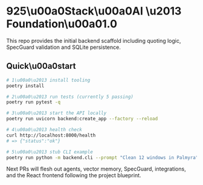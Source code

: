 # 925\u00a0Stack\u00a0AI \u2013 Foundation\u00a01.0

This repo provides the initial backend scaffold including quoting logic, SpecGuard validation and SQLite persistence.

## Quick\u00a0start

```bash
# 1\u00a0\u2013 install tooling
poetry install

# 2\u00a0\u2013 run tests (currently 5 passing)
poetry run pytest -q

# 3\u00a0\u2013 start the API locally
poetry run uvicorn backend:create_app --factory --reload

# 4\u00a0\u2013 health check
curl http://localhost:8000/health
# => {"status":"ok"}

# 5\u00a0\u2013 stub CLI example
poetry run python -m backend.cli --prompt "Clean 12 windows in Palmyra"
```

Next PRs will flesh out agents, vector memory, SpecGuard, integrations, and the React frontend following the project blueprint.

